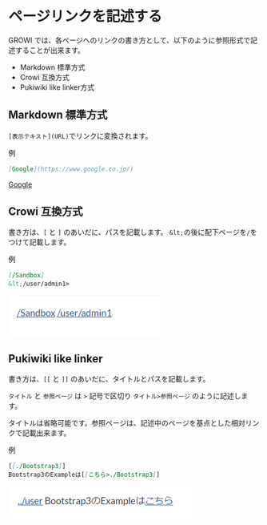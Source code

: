 # ページリンクを記述する

GROWI では、各ページへのリンクの書き方として、以下のように参照形式で記述することが出来ます。
- Markdown 標準方式
- Crowi 互換方式
- Pukiwiki like linker方式

## Markdown 標準方式

``[表示テキスト](URL)``でリンクに変換されます。

例

```markdown
[Google](https://www.google.co.jp/)
```

[Google](https://www.google.co.jp/)

## Crowi 互換方式

書き方は、`[` と `]` のあいだに、パスを記載します。
`&lt;`の後に配下ページを`/`をつけて記載します。

例

```markdown
[/Sandbox]
&lt;/user/admin1>
```

![page_linker1](./images/linker_crowi.png)

## Pukiwiki like linker

書き方は、`[[` と `]]` のあいだに、タイトルとパスを記載します。

`タイトル` と `参照ページ` は `>` 記号で区切り `タイトル>参照ページ` のように記述します。

タイトルは省略可能です。参照ページは、記述中のページを基点とした相対リンクで記載出来ます。

例

```markdown
[[./Bootstrap3]]
Bootstrap3のExampleは[[こちら>./Bootstrap3]]
```

![page_linker2](./images/linker_pukiwiki.png)